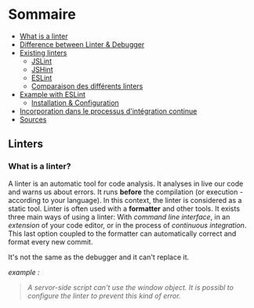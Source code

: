 # Sommaire

- [What is a linter](#whatisaLinter)  
- [Difference between Linter & Debugger](#lintervsdebugger)  
- [Existing linters](#existinglinters)
  - [JSLint](#existinglinters)
  - [JSHint](#existinglinters)
  - [ESLint](#existinglinters)
  - [Comparaison des différents linters](#differenceBetween)
- [Example with ESLint](#ESLint)
  - [Installation & Configuration](#Installandconfig)
- [Incorporation dans le processus d'intégration continue](#IncorporationProccessIntegration)
- [Sources](#Sources)

## Linters

### What is a linter? <a name="whatisaLinter"></a>

A linter is an automatic tool for code analysis. It analyses in live our code and warns us about errors. It runs **before** the compilation (or execution - according to your language). In this context, the linter is considered as a static tool.
Linter is often used with a **formatter** and other tools.
It exists three main ways of using a linter: With _command line interface_, in an _extension_ of your code editor, or in the process of _continuous integration_. This last option coupled to the formatter can automatically correct and format every new commit. 

It's not the same as the debugger and it can't replace it. 

_example :_
> _A servor-side script can't use the window object. It is possibl to configure the linter to prevent this kind of error._
